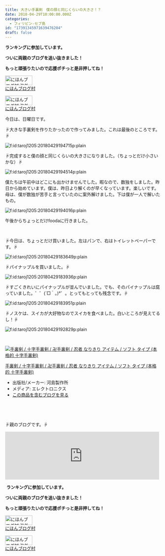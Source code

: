 ```yaml
---
title: 大きい手裏剣　僕の顔と同じくらいの大きさ！？
date: 2018-04-29T10:00:00.000Z
categories:
  - フィリピン-セブ島
id: "17391345971639476204"
draft: false
---
```

<p><strong>ランキングに参加しています。</strong></p>
<p><strong>ついに両親のブログを追い抜きました！</strong></p>
<p><strong>もっと頑張りたいので応援ポチっと是非押してね！</strong></p>
<p><a href="//overseas.blogmura.com/studyabroad_parent/ranking.html"><img src="//overseas.blogmura.com/studyabroad_parent/img/studyabroad_parent88_31.gif" alt="にほんブログ村 海外生活ブログ 親子留学・ジュニア留学へ" width="88" height="31" border="0" /></a><br /><a href="//overseas.blogmura.com/studyabroad_parent/ranking.html">にほんブログ村</a></p>
<p><a href="//overseas.blogmura.com/cebu/ranking.html"><img src="//overseas.blogmura.com/cebu/img/cebu88_31.gif" alt="にほんブログ村 海外生活ブログ セブ島情報へ" width="88" height="31" border="0" /></a><br /><a href="//overseas.blogmura.com/cebu/ranking.html">にほんブログ村</a></p>
<p>今日は、日曜日です。</p>
<p>☟大きな手裏剣を作りたかったので作ってみました。これは最後のところです。☟</p>
<p><img class="hatena-fotolife" title="f:id:taroj1205:20180429194715p:plain" src="https://cdn-ak.f.st-hatena.com/images/fotolife/t/taroj1205/20180429/20180429194715.png" alt="f:id:taroj1205:20180429194715p:plain" /></p>
<p>☟完成すると僕の顔と同じくらいの大きさになりました。（ちょっとだけ小さいかな）☟</p>
<p><img class="hatena-fotolife" title="f:id:taroj1205:20180429194514p:plain" src="https://cdn-ak.f.st-hatena.com/images/fotolife/t/taroj1205/20180429/20180429194514.png" alt="f:id:taroj1205:20180429194514p:plain" /></p>
<p>僕たちは午前中はどこにも出かけませんでした。暇なので、数独をしました。昨日から始めています。僕は、昨日より解くのが早くなっています。楽しいです。母は、僕が数独が苦手と言っていたのに案外解けました。下は僕が一人で解いたもの。</p>
<p><img class="hatena-fotolife" title="f:id:taroj1205:20180429194016p:plain" src="https://cdn-ak.f.st-hatena.com/images/fotolife/t/taroj1205/20180429/20180429194016.png" alt="f:id:taroj1205:20180429194016p:plain" /></p>
<p>午後からちょっとだけfoodaに行きました。</p>
<p> </p>
<p>☟今日は、ちょっとだけ買いました。左はパンで、右はトイレットペーパーです。☟</p>
<p><img class="hatena-fotolife" title="f:id:taroj1205:20180429183649p:plain" src="https://cdn-ak.f.st-hatena.com/images/fotolife/t/taroj1205/20180429/20180429183649.png" alt="f:id:taroj1205:20180429183649p:plain" /></p>
<p>☟パイナップルを買いました。☟</p>
<p><img class="hatena-fotolife" title="f:id:taroj1205:20180429183936p:plain" src="https://cdn-ak.f.st-hatena.com/images/fotolife/t/taroj1205/20180429/20180429183936.png" alt="f:id:taroj1205:20180429183936p:plain" /></p>
<p>☟すごくきれいにパイナップルが並んでいました。でも、そのパイナップルは腐っていました。゜゜(´□｀。)°゜。とってもとっても残念です。☟</p>
<p><img class="hatena-fotolife" title="f:id:taroj1205:20180429183951p:plain" src="https://cdn-ak.f.st-hatena.com/images/fotolife/t/taroj1205/20180429/20180429183951.png" alt="f:id:taroj1205:20180429183951p:plain" /></p>
<p>☟ノスケは、スイカが大好物なのでスイカを食べました。白いところが見えてるし！☟</p>
<p><img class="hatena-fotolife" title="f:id:taroj1205:20180429192829p:plain" src="https://cdn-ak.f.st-hatena.com/images/fotolife/t/taroj1205/20180429/20180429192829.png" alt="f:id:taroj1205:20180429192829p:plain" /></p>
<p> </p>
<div class="freezed">
<div class="hatena-asin-detail"><a href="http://www.amazon.co.jp/exec/obidos/ASIN/B06WVJJJMH/taroj1205-hatena-22/"><img class="hatena-asin-detail-image" title="手裏剣 / 十字手裏剣 / 卍手裏剣 / 忍者 なりきり アイテム / ソフト タイプ (本格的 十字手裏剣)" src="https://images-fe.ssl-images-amazon.com/images/I/51Krhn-37ZL._SL160_.jpg" alt="手裏剣 / 十字手裏剣 / 卍手裏剣 / 忍者 なりきり アイテム / ソフト タイプ (本格的 十字手裏剣)" /></a>
<div class="hatena-asin-detail-info">
<p class="hatena-asin-detail-title"><a href="http://www.amazon.co.jp/exec/obidos/ASIN/B06WVJJJMH/taroj1205-hatena-22/">手裏剣 / 十字手裏剣 / 卍手裏剣 / 忍者 なりきり アイテム / ソフト タイプ (本格的 十字手裏剣)</a></p>
<ul>
<li><span class="hatena-asin-detail-label">出版社/メーカー:</span> 河島製作所</li>
<li><span class="hatena-asin-detail-label">メディア:</span> エレクトロニクス</li>
<li><a href="http://d.hatena.ne.jp/asin/B06WVJJJMH/taroj1205-hatena-22" target="_blank">この商品を含むブログを見る</a></li>
</ul>
</div>
<div class="hatena-asin-detail-foot"> </div>
</div>
</div>
<p> </p>
<p>☟親のブログです。☟</p>
<p><iframe class="embed-card embed-webcard" style="display: block; width: 100%; height: 155px; max-width: 500px; margin: 10px 0px;" title="JapaNewZean" src="https://hatenablog-parts.com/embed?url=http%3A%2F%2Fjapanewzean.poyo.jp%2F" frameborder="0" scrolling="no"></iframe></p>
<p> <strong>ランキングに参加しています。</strong></p>
<p><strong>ついに両親のブログを追い抜きました！</strong></p>
<p><strong>もっと頑張りたいので応援ポチっと是非押してね！</strong></p>
<p><a href="//overseas.blogmura.com/studyabroad_parent/ranking.html"><img src="//overseas.blogmura.com/studyabroad_parent/img/studyabroad_parent88_31.gif" alt="にほんブログ村 海外生活ブログ 親子留学・ジュニア留学へ" width="88" height="31" border="0" /></a><br /><a href="//overseas.blogmura.com/studyabroad_parent/ranking.html">にほんブログ村</a></p>
<p><a href="//overseas.blogmura.com/cebu/ranking.html"><img src="//overseas.blogmura.com/cebu/img/cebu88_31.gif" alt="にほんブログ村 海外生活ブログ セブ島情報へ" width="88" height="31" border="0" /></a><br /><a href="//overseas.blogmura.com/cebu/ranking.html">にほんブログ村</a></p>
